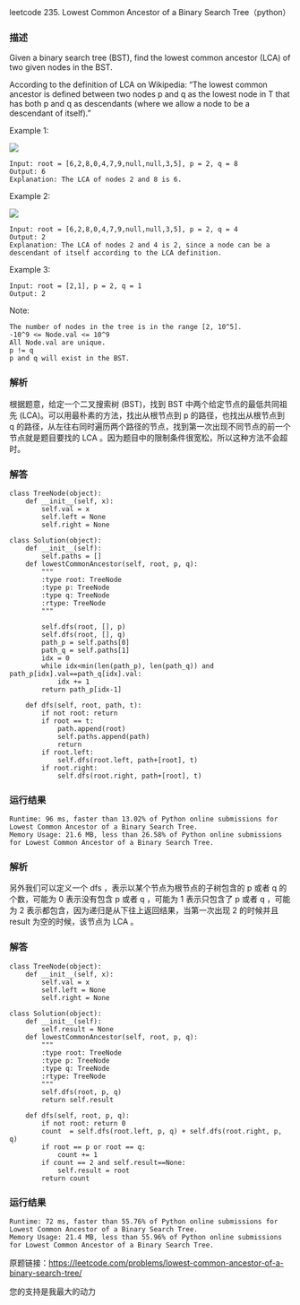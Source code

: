 leetcode  235. Lowest Common Ancestor of a Binary Search Tree（python）

### 描述

Given a binary search tree (BST), find the lowest common ancestor (LCA) of two given nodes in the BST.

According to the definition of LCA on Wikipedia: “The lowest common ancestor is defined between two nodes p and q as the lowest node in T that has both p and q as descendants (where we allow a node to be a descendant of itself).”

 



Example 1:


![](https://assets.leetcode.com/uploads/2018/12/14/binarysearchtree_improved.png)

	Input: root = [6,2,8,0,4,7,9,null,null,3,5], p = 2, q = 8
	Output: 6
	Explanation: The LCA of nodes 2 and 8 is 6.
	
Example 2:

![](https://assets.leetcode.com/uploads/2018/12/14/binarysearchtree_improved.png)

	Input: root = [6,2,8,0,4,7,9,null,null,3,5], p = 2, q = 4
	Output: 2
	Explanation: The LCA of nodes 2 and 4 is 2, since a node can be a descendant of itself according to the LCA definition.


Example 3:

	Input: root = [2,1], p = 2, q = 1
	Output: 2

	



Note:

	The number of nodes in the tree is in the range [2, 10^5].
	-10^9 <= Node.val <= 10^9
	All Node.val are unique.
	p != q
	p and q will exist in the BST.


### 解析

根据题意，给定一个二叉搜索树 (BST)，找到 BST 中两个给定节点的最低共同祖先 (LCA)。可以用最朴素的方法，找出从根节点到 p 的路径，也找出从根节点到 q 的路径，从左往右同时遍历两个路径的节点，找到第一次出现不同节点的前一个节点就是题目要找的 LCA 。因为题目中的限制条件很宽松，所以这种方法不会超时。


### 解答
				
	class TreeNode(object):
	    def __init__(self, x):
	        self.val = x
	        self.left = None
	        self.right = None
	
	class Solution(object):
	    def __init__(self):
	        self.paths = []
	    def lowestCommonAncestor(self, root, p, q):
	        """
	        :type root: TreeNode
	        :type p: TreeNode
	        :type q: TreeNode
	        :rtype: TreeNode
	        """
	        
	        self.dfs(root, [], p)
	        self.dfs(root, [], q)
	        path_p = self.paths[0]
	        path_q = self.paths[1]
	        idx = 0
	        while idx<min(len(path_p), len(path_q)) and path_p[idx].val==path_q[idx].val:
	            idx += 1
	        return path_p[idx-1]
	    
	    def dfs(self, root, path, t):
	        if not root: return
	        if root == t:
	            path.append(root)
	            self.paths.append(path)
	            return 
	        if root.left:
	            self.dfs(root.left, path+[root], t)
	        if root.right:
	            self.dfs(root.right, path+[root], t)
	            
	
	        
	
	           
            	      
			
### 运行结果

	Runtime: 96 ms, faster than 13.02% of Python online submissions for Lowest Common Ancestor of a Binary Search Tree.
	Memory Usage: 21.6 MB, less than 26.58% of Python online submissions for Lowest Common Ancestor of a Binary Search Tree.


### 解析

另外我们可以定义一个 dfs ，表示以某个节点为根节点的子树包含的 p 或者 q 的个数，可能为 0 表示没有包含 p 或者 q ，可能为 1 表示只包含了 p 或者 q ，可能为 2 表示都包含，因为递归是从下往上返回结果，当第一次出现 2 的时候并且 result 为空的时候，该节点为 LCA 。


### 解答

	class TreeNode(object):
	    def __init__(self, x):
	        self.val = x
	        self.left = None
	        self.right = None
	
	class Solution(object):
	    def __init__(self):
	        self.result = None
	    def lowestCommonAncestor(self, root, p, q):
	        """
	        :type root: TreeNode
	        :type p: TreeNode
	        :type q: TreeNode
	        :rtype: TreeNode
	        """
	        self.dfs(root, p, q)
	        return self.result
	    
	    def dfs(self, root, p, q):
	        if not root: return 0
	        count  = self.dfs(root.left, p, q) + self.dfs(root.right, p, q) 
	        if root == p or root == q: 
	            count += 1
	        if count == 2 and self.result==None:
	            self.result = root
	        return count
	            
	
	        
### 运行结果

	
	Runtime: 72 ms, faster than 55.76% of Python online submissions for Lowest Common Ancestor of a Binary Search Tree.
	Memory Usage: 21.4 MB, less than 55.96% of Python online submissions for Lowest Common Ancestor of a Binary Search Tree.

原题链接：https://leetcode.com/problems/lowest-common-ancestor-of-a-binary-search-tree/



您的支持是我最大的动力
